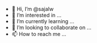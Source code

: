 - 👋 Hi, I’m @sajalw
- 👀 I’m interested in ...
- 🌱 I’m currently learning ...
- 💞️ I’m looking to collaborate on ...
- 📫 How to reach me ...

<!---
sajalw/sajalw is a ✨ special ✨ repository because its `README.md` (this file) appears on your GitHub profile.
You can click the Preview link to take a look at your changes.
--->
